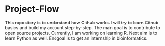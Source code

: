 # Project-Flow
This repository is to understand how Github works.
I will try to learn Github basics and build my account step-by-step.
The main goal is to contribute to open source projects.
Currently, I am working on learning R.
Next aim is to learn Python as well.
Endgoal is to get an internship in bioinformatics.
